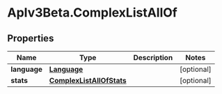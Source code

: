 # ApIv3Beta.ComplexListAllOf

## Properties

Name | Type | Description | Notes
------------ | ------------- | ------------- | -------------
**language** | [**Language**](Language.md) |  | [optional] 
**stats** | [**ComplexListAllOfStats**](ComplexListAllOfStats.md) |  | [optional] 


